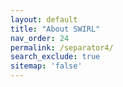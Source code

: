 ```yaml
---
layout: default
title: "About SWIRL"
nav_order: 24
permalink: /separator4/
search_exclude: true
sitemap: 'false'
---
```

